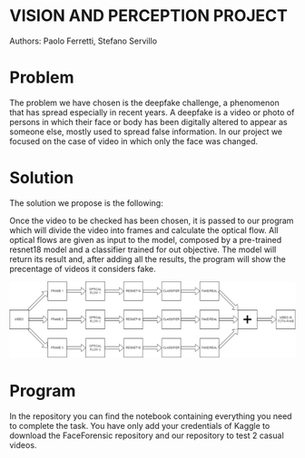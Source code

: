 # VISION AND PERCEPTION PROJECT

Authors: Paolo Ferretti, Stefano Servillo

# Problem
The problem we have chosen is the deepfake challenge, a phenomenon that has spread especially in recent years. A deepfake is a video or photo of persons in which their face or body has been digitally altered to appear as someone else, mostly used to spread false information. In our project we focused on the case of video in which only the face was changed.

# Solution
The solution we propose is the following:

Once the video to be checked has been chosen, it is passed to our program which will divide the video into frames and calculate the optical flow. All optical flows are given as input to the model, composed by a pre-trained resnet18 model and a classifier trained for out objective. The model will return its result and, after adding all the results, the program will show the precentage of videos it considers fake.

![schema](/schema.png)

# Program
In the repository you can find the notebook containing everything you need to complete the task.
You have only add your credentials of Kaggle to download the FaceForensic repository and our repository to test 2 casual videos.